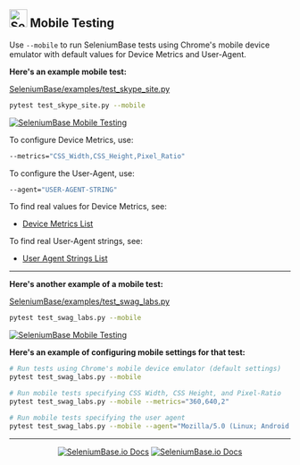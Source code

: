 <!-- SeleniumBase Docs -->

## [<img src="https://seleniumbase.io/img/logo6.png" title="SeleniumBase" width="32">](https://github.com/seleniumbase/SeleniumBase/) Mobile Testing

Use ``--mobile`` to run SeleniumBase tests using Chrome's mobile device emulator with default values for Device Metrics and User-Agent.

<b>Here's an example mobile test:</b>

[SeleniumBase/examples/test_skype_site.py](https://github.com/seleniumbase/SeleniumBase/blob/master/examples/test_skype_site.py)

```bash
pytest test_skype_site.py --mobile
```

[<img src="https://seleniumbase.io/cdn/gif/skype_mobile_test_2.gif" title="SeleniumBase Mobile Testing">](https://seleniumbase.io/cdn/gif/skype_mobile_test_2.gif)

To configure Device Metrics, use:

```bash
--metrics="CSS_Width,CSS_Height,Pixel_Ratio"
```

To configure the User-Agent, use:

```bash
--agent="USER-AGENT-STRING"
```

To find real values for Device Metrics, see:

* [Device Metrics List](https://gist.github.com/sidferreira/3f5fad525e99b395d8bd882ee0fd9d00)

To find real User-Agent strings, see:

* [User Agent Strings List](https://developers.whatismybrowser.com/useragents/explore/)

--------

<b>Here's another example of a mobile test:</b>

[SeleniumBase/examples/test_swag_labs.py](https://github.com/seleniumbase/SeleniumBase/blob/master/examples/test_swag_labs.py)

```bash
pytest test_swag_labs.py --mobile
```

[<img src="https://seleniumbase.io/cdn/gif/swag_mobile_2.gif" alt="SeleniumBase Mobile Testing" title="SeleniumBase Mobile Testing">](https://seleniumbase.io/cdn/gif/swag_mobile.gif)

<b>Here's an example of configuring mobile settings for that test:</b>

```bash
# Run tests using Chrome's mobile device emulator (default settings)
pytest test_swag_labs.py --mobile

# Run mobile tests specifying CSS Width, CSS Height, and Pixel-Ratio
pytest test_swag_labs.py --mobile --metrics="360,640,2"

# Run mobile tests specifying the user agent
pytest test_swag_labs.py --mobile --agent="Mozilla/5.0 (Linux; Android 9; Pixel 3 XL)"
```

--------

<p align="center"><div align="center"><a href="https://seleniumbase.io">
<img src="https://img.shields.io/badge/docs-%20seleniumbase.io-11BBDD.svg" alt="SeleniumBase.io Docs" /></a> <a href="https://github.com/seleniumbase/SeleniumBase"><img src="https://img.shields.io/badge/✅%20💛%20View%20Code-on%20GitHub%20🌎%20🚀-02A79E.svg" alt="SeleniumBase.io Docs" /></a></div></p>
